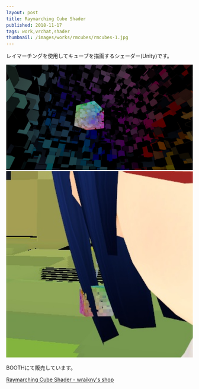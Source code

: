 ```yaml
---
layout: post
title: Raymarching Cube Shader 
published: 2018-11-17
tags: work,vrchat,shader
thumbnail: /images/works/rmcubes/rmcubes-1.jpg
---
```


レイマーチングを使用してキューブを描画するシェーダー(Unity)です。

<!--more-->

<img src="/images/works/rmcubes/rmcubes-2.jpg" width="560" class="has-image-centered">

<img src="/images/works/rmcubes/rmcubes-3.jpg" width="560" class="has-image-centered">

BOOTHにて販売しています。

[Raymarching Cube Shader - wraikny's shop](https://wraikny.booth.pm/items/1091055)
